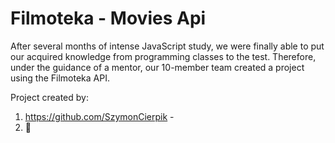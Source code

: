# Filmoteka - Movies Api

After several months of intense JavaScript study, we were finally able to put our acquired knowledge from programming classes to the test. Therefore, under the guidance of a mentor, our 10-member team created a project using the Filmoteka API.

Project created by:

1. https://github.com/SzymonCierpik -
2. <g-emoji class="g-emoji" alias="hugs" fallback-src="https://github.githubassets.com/images/icons/emoji/unicode/1f917.png">🤗</g-emoji> 

